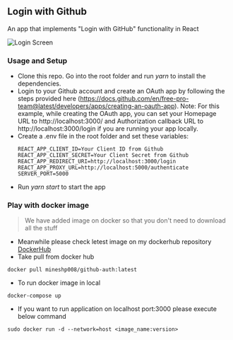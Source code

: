 ## Login with Github

An app that implements "Login with GitHub" functionality in React

![Login Screen](https://user-images.githubusercontent.com/47652873/189103818-453c18f5-dd53-49a8-9284-8d99c6d095a5.png)

### Usage and Setup
- Clone this repo. Go into the root folder and run *yarn* to install the dependencies.
- Login to your Github account and create an OAuth app by following the steps provided here (https://docs.github.com/en/free-pro-team@latest/developers/apps/creating-an-oauth-app). Note: For this example, while creating the OAuth app, you can set your Homepage URL to http://localhost:3000/ and Authorization callback URL to http://localhost:3000/login if you are running your app locally.
- Create a .env file in the root folder and set these variables: 
  ```
  REACT_APP_CLIENT_ID=Your Client ID from Github
  REACT_APP_CLIENT_SECRET=Your Client Secret from Github
  REACT_APP_REDIRECT_URI=http://localhost:3000/login
  REACT_APP_PROXY_URL=http://localhost:5000/authenticate
  SERVER_PORT=5000
  ```
- Run *yarn start* to start the app
### Play with docker image
> We have added image on docker so that you don't need to download all the stuff
- Meanwhile please check letest image on my dockerhub repository [DockerHub](https://hub.docker.com/r/mineshp008/github-auth/)
- Take pull from docker hub
```
docker pull mineshp008/github-auth:latest
```
- To run docker image in local
```
docker-compose up
```
- If you want to run application on localhost port:3000 please execute below command
```
sudo docker run -d --network=host <image_name:version>
```
